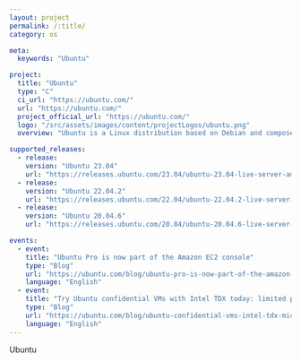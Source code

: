 ```yaml
---
layout: project
permalink: /:title/
category: os

meta:
  keywords: "Ubuntu"

project:
  title: "Ubuntu"
  type: "C"
  ci_url: "https://ubuntu.com/"
  url: "https://ubuntu.com/"
  project_official_url: "https://ubuntu.com/"
  logo: "/src/assets/images/content/projectLogos/ubuntu.png"
  overview: "Ubuntu is a Linux distribution based on Debian and composed mostly of free and open-source software."

supported_releases:
  - release:
    version: "Ubuntu 23.04"
    url: "https://releases.ubuntu.com/23.04/ubuntu-23.04-live-server-amd64.iso.torrent?_ga=2.41360357.69184974.1683191115-960899447.1683191115"
  - release:
    version: "Ubuntu 22.04.2"
    url: "https://releases.ubuntu.com/22.04/ubuntu-22.04.2-live-server-amd64.iso.torrent?_ga=2.41360357.69184974.1683191115-960899447.1683191115"
  - release:
    version: "Ubuntu 20.04.6"
    url: "https://releases.ubuntu.com/20.04/ubuntu-20.04.6-live-server-amd64.iso.torrent?_ga=2.41360357.69184974.1683191115-960899447.1683191115"

events:
  - event:
    title: "Ubuntu Pro is now part of the Amazon EC2 console"
    type: "Blog"
    url: "https://ubuntu.com/blog/ubuntu-pro-is-now-part-of-the-amazon-ec2-console"
    language: "English"
  - event:
    title: "Try Ubuntu confidential VMs with Intel TDX today: limited preview now available on Azure"
    type: "Blog"
    url: "https://ubuntu.com/blog/ubuntu-confidential-vms-intel-tdx-microsoft-azure-confidential-computing"
    language: "English"
---
```


<p>Ubuntu</p>
